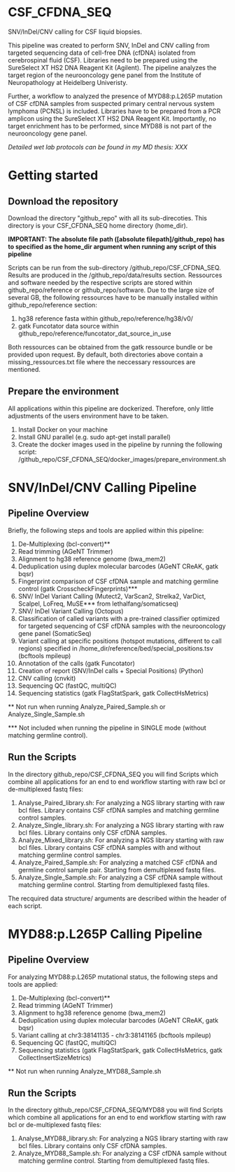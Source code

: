 # CSF_CFDNA_SEQ
SNV/InDel/CNV calling for CSF liquid biopsies.

This pipeline was created to perform SNV, InDel and CNV calling from targeted sequencing data of cell-free DNA (cfDNA) isolated from cerebrospinal fluid (CSF). Libraries need to be prepared using the SureSelect XT HS2 DNA Reagent Kit (Agilent). The pipeline analyzes the target region of the neurooncology gene panel from the Institute of Neuropathology at Heidelberg Univeristy.

Further, a workflow to analyzed the presence of MYD88:p.L265P mutation of CSF cfDNA samples from suspected primary central nervous system lymphoma (PCNSL) is included. Libraries have to be prepared from a PCR amplicon using the SureSelect XT HS2 DNA Reagent Kit. Importantly, no target enrichment has to be performed, since MYD88 is not part of the neurooncology gene panel.

*Detailed wet lab protocols can be found in my MD thesis: XXX*

# Getting started

## Download the repository
Download the directory "github_repo" with all its sub-direcoties. This directory is your CSF_CFDNA_SEQ home directory (home_dir).

**IMPORTANT: The absolute file path ([absolute filepath]/github_repo) has to specified as the home_dir argument when running any script of this pipeline**

Scripts can be run from the sub-directory /github_repo/CSF_CFDNA_SEQ. Results are produced in the /github_repo/data/results section. Ressources and software needed by the respective scripts are stored within github_repo/reference or github_repo/software. Due to the large size of several GB, the following ressources have to be manually installed within github_repo/reference section:

1. hg38 reference fasta within github_repo/reference/hg38/v0/
2. gatk Funcotator data source within github_repo/reference/funcotator_dat_source_in_use

Both ressources can be obtained from the gatk ressource bundle or be provided upon request. By default, both directories above contain a missing_ressources.txt file where the neccessary ressources are mentioned.

## Prepare the environment
All applications within this pipeline are dockerized. Therefore, only little adjustments of the users environment have to be taken.

1. Install Docker on your machine
2. Install GNU parallel (e.g. sudo apt-get install parallel)
3. Create the docker images used in the pipeline by running the following script: /github_repo/CSF_CFDNA_SEQ/docker_images/prepare_environment.sh

# SNV/InDel/CNV Calling Pipeline

## Pipeline Overview
Briefly, the following steps and tools are applied within this pipeline:

1. De-Multiplexing (bcl-convert)**
2. Read trimming (AGeNT Trimmer)
3. Alignment to hg38 reference genome (bwa_mem2)
4. Deduplication using duplex molecular barcodes (AGeNT CReAK, gatk bqsr)
5. Fingerprint comparison of CSF cfDNA sample and matching germline control (gatk CrosscheckFingerprints)***
6. SNV/ InDel Variant Calling (Mutect2, VarScan2, Strelka2, VarDict, Scalpel, LoFreq, MuSE*** from lethalfang/somaticseq)
7. SNV/ InDel Variant Calling (Octopus)
8. Classification of called variants with a pre-trained classifier optimized for targeted sequencing of CSF cfDNA samples with the neurooncology gene panel (SomaticSeq) 
9. Variant calling at specific positions (hotspot mutations, different to call regions) specified in /home_dir/reference/bed/special_positions.tsv (bcftools mpileup)
10. Annotation of the calls (gatk Funcotator)
11. Creation of report (SNV/InDel calls + Special Positions) (Python)
12. CNV calling (cnvkit)
13. Sequencing QC (fastQC, multiQC)
14. Sequencing statistics (gatk FlagStatSpark, gatk CollectHsMetrics)

** Not run when running Analyze_Paired_Sample.sh or Analyze_Single_Sample.sh

*** Not included when running the pipeline in SINGLE mode (without matching germline control).

## Run the Scripts
In the directory github_repo/CSF_CFDNA_SEQ you will find Scripts which combine all applications for an end to end workflow starting with raw bcl or de-multiplexed fastq files:

1. Analyse_Paired_library.sh: For analyzing a NGS library starting with raw bcl files. Library contains CSF cfDNA samples and matching germline control samples.
2. Analyze_Single_library.sh: For analyzing a NGS library starting with raw bcl files. Library contains only CSF cfDNA samples.
3. Analyze_Mixed_library.sh: For analyzing a NGS library starting with raw bcl files. Library contains CSF cfDNA samples with and without matching germline control samples.
4. Analyze_Paired_Sample.sh: For analyzing a matched CSF cfDNA and germline control sample pair. Starting from demultiplexed fastq files.
4. Analyze_Single_Sample.sh: For analyzing a CSF cfDNA sample without matching germline control. Starting from demultiplexed fastq files.

The recquired data structure/ arguments are described within the header of each script.

# MYD88:p.L265P Calling Pipeline
## Pipeline Overview
For analyzing MYD88:p.L265P mutational status, the following steps and tools are applied:

1. De-Multiplexing (bcl-convert)**
2. Read trimming (AGeNT Trimmer)
3. Alignment to hg38 reference genome (bwa_mem2)
4. Deduplication using duplex molecular barcodes (AGeNT CReAK, gatk bqsr)
5. Variant calling at chr3:38141135 - chr3:38141165 (bcftools mpileup)
6. Sequencing QC (fastQC, multiQC)
7. Sequencing statistics (gatk FlagStatSpark, gatk CollectHsMetrics, gatk CollectInsertSizeMetrics)

** Not run when running Analyze_MYD88_Sample.sh

## Run the Scripts
In the directory github_repo/CSF_CFDNA_SEQ/MYD88 you will find Scripts which combine all applications for an end to end workflow starting with raw bcl or de-multiplexed fastq files:

1. Analyse_MYD88_library.sh: For analyzing a NGS library starting with raw bcl files. Library contains only CSF cfDNA samples.
2. Analyze_MYD88_Sample.sh: For analyzing a CSF cfDNA sample without matching germline control. Starting from demultiplexed fastq files.
